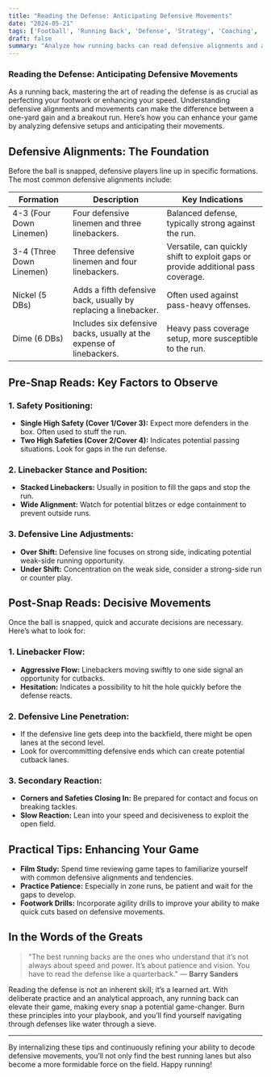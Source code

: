 ```yaml
---
title: "Reading the Defense: Anticipating Defensive Movements"
date: "2024-05-21"
tags: ['Football', 'Running Back', 'Defense', 'Strategy', 'Coaching', 'Player Tips', 'Offense', 'NFL', 'High School Football']
draft: false
summary: "Analyze how running backs can read defensive alignments and anticipate movements to find the best running lanes."
---
```


### Reading the Defense: Anticipating Defensive Movements

As a running back, mastering the art of reading the defense is as crucial as perfecting your footwork or enhancing your speed. Understanding defensive alignments and movements can make the difference between a one-yard gain and a breakout run. Here’s how you can enhance your game by analyzing defensive setups and anticipating their movements.

## Defensive Alignments: The Foundation

Before the ball is snapped, defensive players line up in specific formations. The most common defensive alignments include:

| Formation               | Description                                                                                  | Key Indications                                                                 |
|-------------------------|----------------------------------------------------------------------------------------------|---------------------------------------------------------------------------------|
| 4-3 (Four Down Linemen) | Four defensive linemen and three linebackers.                                                 | Balanced defense, typically strong against the run.                             |
| 3-4 (Three Down Linemen)| Three defensive linemen and four linebackers.                                                 | Versatile, can quickly shift to exploit gaps or provide additional pass coverage.|
| Nickel (5 DBs)          | Adds a fifth defensive back, usually by replacing a linebacker.                               | Often used against pass-heavy offenses.                                         |
| Dime (6 DBs)            | Includes six defensive backs, usually at the expense of linebackers.                          | Heavy pass coverage setup, more susceptible to the run.                         |

## Pre-Snap Reads: Key Factors to Observe

### 1. **Safety Positioning:**
   - **Single High Safety (Cover 1/Cover 3):** Expect more defenders in the box. Often used to stuff the run.
   - **Two High Safeties (Cover 2/Cover 4):** Indicates potential passing situations. Look for gaps in the run defense.

### 2. **Linebacker Stance and Position:**
   - **Stacked Linebackers:** Usually in position to fill the gaps and stop the run.
   - **Wide Alignment:** Watch for potential blitzes or edge containment to prevent outside runs.

### 3. **Defensive Line Adjustments:**
   - **Over Shift:** Defensive line focuses on strong side, indicating potential weak-side running opportunity.
   - **Under Shift:** Concentration on the weak side, consider a strong-side run or counter play.

## Post-Snap Reads: Decisive Movements

Once the ball is snapped, quick and accurate decisions are necessary. Here’s what to look for:

### 1. **Linebacker Flow:**
   - **Aggressive Flow:** Linebackers moving swiftly to one side signal an opportunity for cutbacks.
   - **Hesitation:** Indicates a possibility to hit the hole quickly before the defense reacts.

### 2. **Defensive Line Penetration:**
   - If the defensive line gets deep into the backfield, there might be open lanes at the second level.
   - Look for overcommitting defensive ends which can create potential cutback lanes.

### 3. **Secondary Reaction:**
   - **Corners and Safeties Closing In:** Be prepared for contact and focus on breaking tackles.
   - **Slow Reaction:** Lean into your speed and decisiveness to exploit the open field.

## Practical Tips: Enhancing Your Game

- **Film Study:** Spend time reviewing game tapes to familiarize yourself with common defensive alignments and tendencies.
- **Practice Patience:** Especially in zone runs, be patient and wait for the gaps to develop.
- **Footwork Drills:** Incorporate agility drills to improve your ability to make quick cuts based on defensive movements.

## In the Words of the Greats

> "The best running backs are the ones who understand that it’s not always about speed and power. It’s about patience and vision. You have to read the defense like a quarterback."
> — **Barry Sanders**

Reading the defense is not an inherent skill; it’s a learned art. With deliberate practice and an analytical approach, any running back can elevate their game, making every snap a potential game-changer. Burn these principles into your playbook, and you’ll find yourself navigating through defenses like water through a sieve.

---

By internalizing these tips and continuously refining your ability to decode defensive movements, you’ll not only find the best running lanes but also become a more formidable force on the field. Happy running!